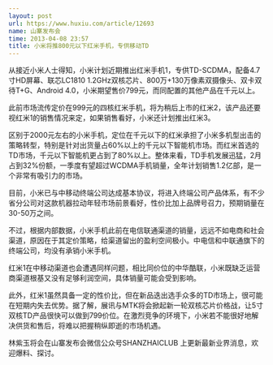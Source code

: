 ```yaml
---
layout: post
url: https://www.huxiu.com/article/12693
name: 山寨发布会
time: 2013-04-08 23:57
title: 小米将推800元以下红米手机，专供移动TD
---
```

从接近小米人士得知，小米计划近期推出红米手机1，专供TD-SCDMA，配备4.7寸HD屏幕、联芯LC1810 1.2GHz双核芯片、800万+130万像素双摄像头、双卡双待T+G、Android 4.0，小米期望售价799元，而同配置的其他产品在千元以上。

此前市场流传定价在999元的四核红米手机，将为稍后上市的红米2，该产品还要视红米1的销售情况来定，如果销售看好，小米还计划推出红米3。

区别于2000元左右的小米手机，定位在千元以下的红米承担了小米多机型出击的策略转型，特别是针对出货量占60%以上的千元以下智能机市场。而红米首选的TD市场，千元以下智能机更占到了80%以上。整体来看，TD手机发展迅猛，2月占到32%份额，一季度有望超过WCDMA手机销量，全年计划销售1.2亿部，是一个非常有吸引力的市场。

目前，小米已与中移动终端公司达成基本协议，将进入终端公司产品体系，有不少省分公司对这款机器拉动年轻市场前景看好，性价比加上品牌号召力，预期销量在30-50万之间。

不过，根据内部数据，小米手机此前在电信联通渠道的销量，远远不如电商和社会渠道，原因在于其定价策略，给渠道留出的盈利空间极小。中电信和中联通旗下的终端公司，均没有承销小米手机。

红米1在中移动渠道也会遭遇同样问题，相比同价位的中华酷联，小米既缺乏运营商渠道根基又没有足够利润空间，具体销量可能会受到影响。

此外，红米1虽然具备一定的性价比，但在新品迭出选手众多的TD市场上，很可能在短期内失去优势。据了解，展讯与MTK将会掀起新一轮双核芯片价格战，让5寸双核TD产品很快可以做到799价位。在激烈竞争的环境下，小米若不能很好地解决供货和售后，将难以把握稍纵即逝的市场机遇。

林紫玉将会在山寨发布会微信公众号SHANZHAICLUB 上更新最新业界消息，欢迎爆料、探讨。


